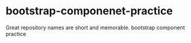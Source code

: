 # bootstrap-componenet-practice
 Great repository names are short and memorable. bootstrap component practice
